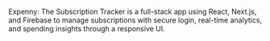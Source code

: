 Expenny: The Subscription Tracker is a full-stack app using React, Next.js, and Firebase to manage subscriptions with secure login, real-time analytics, and spending insights through a responsive UI.
